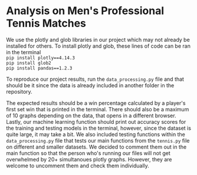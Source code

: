 # Analysis on Men's Professional Tennis Matches

We use the plotly and glob libraries in our project which may not already be installed for others.
To install plotly and glob, these lines of code can be ran in the terminal\
`pip install plotly==4.14.3`\
`pip install glob2`\
`pip install pandas==1.2.3`

To reproduce our project results, run the `data_processing.py` file and
that should be it since the data is already included in another folder in
the repository.

The expected results should be a win percentage calculated by a player's first set win
that is printed in the terminal. There should also be a maximum of 10 graphs depending
on the data, that opens in a different browser. Lastly, our machine learning function
should print out accuracy scores for the training and testing models in the terminal, however,
since the dataset is quite large, it may take a bit.
We also included testing functions within the `data_processing.py` file that tests our main functions from the `tennis.py` file on different and smaller datasets. We decided to comment them out in the main function so that the person who's running our files will not get overwhelmed by 20+ simultanoues plotly graphs. However, they are welcome to uncomment them and check them individually.
